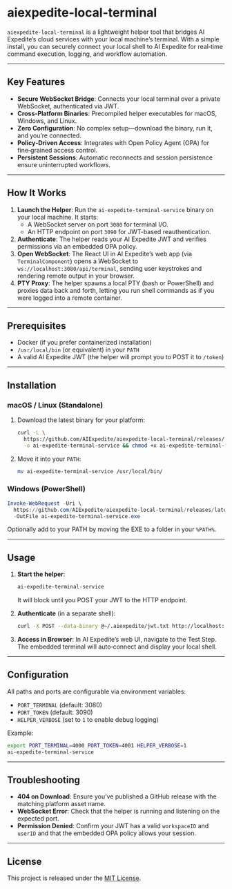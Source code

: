 # aiexpedite-local-terminal

`aiexpedite-local-terminal` is a lightweight helper tool that bridges AI Expedite’s cloud services with your local machine’s terminal. With a simple install, you can securely connect your local shell to AI Expedite for real‑time command execution, logging, and workflow automation.

---

## Key Features

-  **Secure WebSocket Bridge**: Connects your local terminal over a private WebSocket, authenticated via JWT.
-  **Cross‑Platform Binaries**: Precompiled helper executables for macOS, Windows, and Linux.
-  **Zero Configuration**: No complex setup—download the binary, run it, and you’re connected.
-  **Policy‑Driven Access**: Integrates with Open Policy Agent (OPA) for fine‑grained access control.
-  **Persistent Sessions**: Automatic reconnects and session persistence ensure uninterrupted workflows.

---

## How It Works

1. **Launch the Helper**: Run the `ai-expedite-terminal-service` binary on your local machine. It starts:
   -  A WebSocket server on port `3080` for terminal I/O.
   -  An HTTP endpoint on port `3090` for JWT-based reauthentication.
2. **Authenticate**: The helper reads your AI Expedite JWT and verifies permissions via an embedded OPA policy.
3. **Open WebSocket**: The React UI in AI Expedite’s web app (via `TerminalComponent`) opens a WebSocket to `ws://localhost:3080/api/terminal`, sending user keystrokes and rendering remote output in your browser.
4. **PTY Proxy**: The helper spawns a local PTY (bash or PowerShell) and proxies data back and forth, letting you run shell commands as if you were logged into a remote container.

---

## Prerequisites

-  Docker (if you prefer containerized installation)
-  `/usr/local/bin` (or equivalent) in your `PATH`
-  A valid AI Expedite JWT (the helper will prompt you to POST it to `/token`)

---

## Installation

### macOS / Linux (Standalone)

1. Download the latest binary for your platform:
   ```bash
   curl -L \
     https://github.com/AIExpedite/aiexpedite-local-terminal/releases/latest/download/ai-expedite-terminal-service-macos \
     -o ai-expedite-terminal-service && chmod +x ai-expedite-terminal-service
   ```
2. Move it into your `PATH`:
   ```bash
   mv ai-expedite-terminal-service /usr/local/bin/
   ```

### Windows (PowerShell)

```powershell
Invoke-WebRequest -Uri \
  https://github.com/AIExpedite/aiexpedite-local-terminal/releases/latest/download/ai-expedite-terminal-service-win.exe \
  -OutFile ai-expedite-terminal-service.exe
```

Optionally add to your PATH by moving the EXE to a folder in your `%PATH%`.

---

## Usage

1. **Start the helper**:

   ```bash
   ai-expedite-terminal-service
   ```

   It will block until you POST your JWT to the HTTP endpoint.

2. **Authenticate** (in a separate shell):

   ```bash
   curl -X POST --data-binary @~/.aiexpedite/jwt.txt http://localhost:3090/token
   ```

3. **Access in Browser**: In AI Expedite’s web UI, navigate to the Test Step. The embedded terminal will auto‐connect and display your local shell.

---

## Configuration

All paths and ports are configurable via environment variables:

-  `PORT_TERMINAL` (default: 3080)
-  `PORT_TOKEN` (default: 3090)
-  `HELPER_VERBOSE` (set to `1` to enable debug logging)

Example:

```bash
export PORT_TERMINAL=4000 PORT_TOKEN=4001 HELPER_VERBOSE=1
ai-expedite-terminal-service
```

---

## Troubleshooting

-  **404 on Download**: Ensure you’ve published a GitHub release with the matching platform asset name.
-  **WebSocket Error**: Check that the helper is running and listening on the expected port.
-  **Permission Denied**: Confirm your JWT has a valid `workspaceID` and `userID` and that the embedded OPA policy allows your session.

---

## License

This project is released under the [MIT License](LICENSE).
